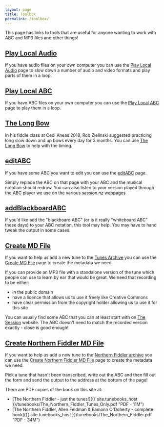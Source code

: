```yaml
---
layout: page
title: Toolbox
permalink: /toolbox/
---
```

This page has links to tools that are useful for anyone wanting to work with ABC and MP3 files and other things!

[Play Local Audio](/playLocalAudio/)
-------
If you have audio files on your own computer you can use the
[Play Local Audio](/playLocalAudio/) page to slow down a number of audio and
video formats and play parts of them in a loop.

[Play Local ABC](/playLocalABC/)
-------
If you have ABC files on your own computer you can use the
[Play Local ABC](/playLocalABC/) page to play them in a loop.

[The Long Bow](/longbow/)
-------
In his fiddle class at Ceol Aneas 2018, Rob Zielinski suggested practicing
long slow down and up bows every day for 3 months. You can use [The Long Bow](/longbow/)
to help with the timing.

[editABC](/editABC/)
-------
If you have some ABC you want to edit you can use the [editABC](/editABC/) page.

Simply replace the ABC on that page with your ABC and the musical notation should
redraw. You can also listen to your version played through the ABC player we use
on the various *session.nz* webpages

[addBlackboardABC](/addBlackboardABC/)
-------
If you'd like add the "blackboard ABC" (or is it really "whiteboard ABC" these days) to your ABC notation, this tool may help. You may have to hand tweak the output in some cases.

[Create MD File](/createMD/)
--------
If you want to help us add a new tune to the [Tunes Archive](/tunes_archive/) you can use the
[Create MD File](/createMD/) page to create the metadata we need.

If you can provide an MP3 file with a standalone version of the tune which people
can use to learn by ear that would be great. We need that recording to be either:

 * in the public domain
 * have a licence that allows us to use it freely like Creative Commons
 * have clear permission from the copyright holder allowing us to use it for this site

You can usually find some ABC that you can at least start with on
[The Session](http://thesession.org) website. The ABC doesn't need to match the
recorded version exactly - close is good enough!

[Create Northern Fiddler MD File](/createNF/)
--------
If you want to help us add a new tune to the [Northern Fiddler archive](/northernfiddler/) you can use the [Create Northern Fiddler MD File](/createNF/) page to create the metadata we need.

Pick a tune that hasn't been transcribed, write out the ABC and then fill out the form and send the output to the address at the bottom of the page!

There are PDF copies of the book on this site at:

 * [The Northern Fiddler - just the tunes!]({{ site.tunebooks_host }}/tunebooks/The_Northern_Fiddler_Tunes_Only.pdf "PDF - 11M")
 * [The Northern Fiddler, Allen Feldman & Eamonn O'Doherty - complete book]({{ site.tunebooks_host }}/tunebooks/The_Northern_Fiddler.pdf "PDF - 34M")
